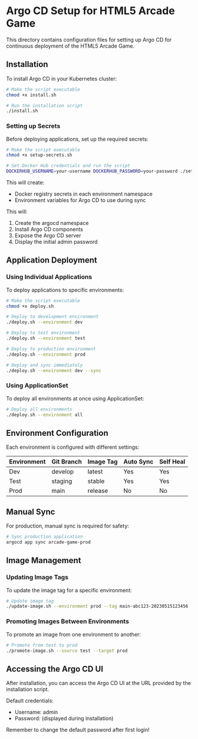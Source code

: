 # Argo CD Setup for HTML5 Arcade Game

This directory contains configuration files for setting up Argo CD for continuous deployment of the HTML5 Arcade Game.

## Installation

To install Argo CD in your Kubernetes cluster:

```bash
# Make the script executable
chmod +x install.sh

# Run the installation script
./install.sh
```

### Setting up Secrets

Before deploying applications, set up the required secrets:

```bash
# Make the script executable
chmod +x setup-secrets.sh

# Set Docker Hub credentials and run the script
DOCKERHUB_USERNAME=your-username DOCKERHUB_PASSWORD=your-password ./setup-secrets.sh
```

This will create:
- Docker registry secrets in each environment namespace
- Environment variables for Argo CD to use during sync

This will:
1. Create the argocd namespace
2. Install Argo CD components
3. Expose the Argo CD server
4. Display the initial admin password

## Application Deployment

### Using Individual Applications

To deploy applications to specific environments:

```bash
# Make the script executable
chmod +x deploy.sh

# Deploy to development environment
./deploy.sh --environment dev

# Deploy to test environment
./deploy.sh --environment test

# Deploy to production environment
./deploy.sh --environment prod

# Deploy and sync immediately
./deploy.sh --environment dev --sync
```

### Using ApplicationSet

To deploy all environments at once using ApplicationSet:

```bash
# Deploy all environments
./deploy.sh --environment all
```

## Environment Configuration

Each environment is configured with different settings:

| Environment | Git Branch | Image Tag | Auto Sync | Self Heal |
|-------------|-----------|-----------|-----------|-----------|
| Dev         | develop   | latest    | Yes       | Yes       |
| Test        | staging   | stable    | Yes       | Yes       |
| Prod        | main      | release   | No        | No        |

## Manual Sync

For production, manual sync is required for safety:

```bash
# Sync production application
argocd app sync arcade-game-prod
```

## Image Management

### Updating Image Tags

To update the image tag for a specific environment:

```bash
# Update image tag
./update-image.sh --environment prod --tag main-abc123-20230515123456
```

### Promoting Images Between Environments

To promote an image from one environment to another:

```bash
# Promote from test to prod
./promote-image.sh --source test --target prod
```

## Accessing the Argo CD UI

After installation, you can access the Argo CD UI at the URL provided by the installation script.

Default credentials:
- Username: admin
- Password: (displayed during installation)

Remember to change the default password after first login!